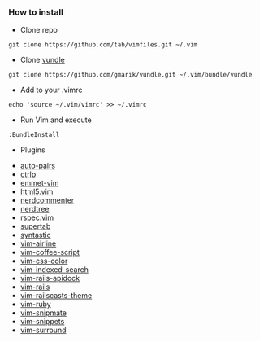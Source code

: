 ### How to install ###

* Clone repo

```
git clone https://github.com/tab/vimfiles.git ~/.vim
```

* Clone [vundle](https://github.com/gmarik/vundle)

```
git clone https://github.com/gmarik/vundle.git ~/.vim/bundle/vundle
```

* Add to your .vimrc

```
echo 'source ~/.vim/vimrc' >> ~/.vimrc
```

* Run Vim and execute

```
:BundleInstall
```

* Plugins
- [auto-pairs](https://github.com/jiangmiao/auto-pairs)
- [ctrlp](https://github.com/kien/ctrlp.vim)
- [emmet-vim](https://github.com/mattn/emmet-vim)
- [html5.vim](https://github.com/othree/html5.vim)
- [nerdcommenter](https://github.com/scrooloose/nerdcommenter)
- [nerdtree](https://github.com/scrooloose/nerdtree)
- [rspec.vim](https://github.com/keith/rspec.vim)
- [supertab](https://github.com/ervandew/supertab)
- [syntastic](https://github.com/scrooloose/syntastic)
- [vim-airline](https://github.com/bling/vim-airline)
- [vim-coffee-script](https://github.com/kchmck/vim-coffee-script)
- [vim-css-color](https://github.com/ap/vim-css-color)
- [vim-indexed-search](https://github.com/henrik/vim-indexed-search)
- [vim-rails-apidock](https://github.com/xuwupeng2000/vim-rails-apidock)
- [vim-rails](https://github.com/tpope/vim-rails)
- [vim-railscasts-theme](https://github.com/evserykh/vim-railscasts-theme)
- [vim-ruby](https://github.com/vim-ruby/vim-ruby)
- [vim-snipmate](https://github.com/garbas/vim-snipmate)
- [vim-snippets](https://github.com/honza/vim-snippets)
- [vim-surround](https://github.com/tpope/vim-surround)

